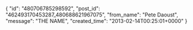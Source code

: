  {
   "id": "480706785298592",
   "post_id": "462493170453287_480688621967075",
   "from_name": "Pete Daoust",
   "message": "THE NAME",
   "created_time": "2013-02-14T00:25:01+0000"
 }
